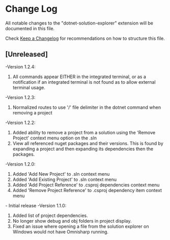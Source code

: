 # Change Log

All notable changes to the "dotnet-solution-explorer" extension will be documented in this file.

Check [Keep a Changelog](http://keepachangelog.com/) for recommendations on how to structure this file.

## [Unreleased]

-Version 1.2.4:
<ol>
<li>All commands appear EITHER in the integrated terminal, or as a notification if an integrated terminal is not found as to allow external terminal usage.</li>
</ol>
-Version 1.2.3:
<ol>
<li>Normalized routes to use '/' file delimiter in the dotnet command when removing a project</li>
</ol>
-Version 1.2.2:
<ol>
<li>Added ability to remove a project from a solution using the 'Remove Project' context menu option on the .sln</li>
<li>View all referenced nuget packages and their versions. This is found by expanding a project and then expanding its dependencies then the packages.</li>
</ol>
-Version 1.2.0:
<ol>
<li>Added 'Add New Project' to .sln context menu</li>
<li>Added 'Add Existing Project' to .sln context menu</li>
<li>Added 'Add Project Reference' to .csproj dependencies context menu</li>
<li>Added 'Remove Project Reference' to .csproj dependency item context menu</li>
</ol>
- Initial release
-Version 1.1.0:
<ol>
<li>Added list of project dependencies.</li>
<li>No longer show debug and obj folders in project display.</li>
<li>Fixed an issue where opening a file from the solution explorer on Windows would not have Omnisharp running.</li>
</ol>




    